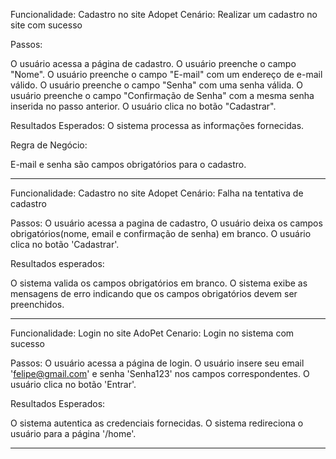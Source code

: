 Funcionalidade: Cadastro no site Adopet
Cenário: Realizar um cadastro no site com sucesso


Passos:

O usuário acessa a página de cadastro.
O usuário preenche o campo "Nome".
O usuário preenche o campo "E-mail" com um endereço de e-mail válido.
O usuário preenche o campo "Senha" com uma senha válida.
O usuário preenche o campo "Confirmação de Senha" com a mesma senha inserida no passo anterior.
O usuário clica no botão "Cadastrar".

Resultados Esperados:
O sistema processa as informações fornecidas.

Regra de Negócio:

E-mail e senha são campos obrigatórios para o cadastro.

------------------------------------------------------------------------------------

Funcionalidade: Cadastro no site Adopet
Cenário: Falha na tentativa de cadastro

Passos:
O usuário acessa a pagina de cadastro,
O usuário deixa os campos obrigatórios(nome, email e confirmação de senha) em branco.
O usuário clica no botão 'Cadastrar'.

Resultados esperados:

O sistema valida os campos obrigatórios em branco.
O sistema exibe as mensagens de erro indicando que os campos obrigatórios devem ser preenchidos.

------------------------------------------------------------------------------------

Funcionalidade: Login no site AdoPet
Cenario: Login no sistema com sucesso

Passos:
O usuário acessa a página de login.
O usuário insere seu email 'felipe@gmail.com' e senha 'Senha123' nos campos correspondentes.
O usuário clica no botão 'Entrar'.

Resultados Esperados:

O sistema autentica as credenciais fornecidas.
O sistema redireciona o usuário para a página '/home'.

------------------------------------------------------------------------------------

